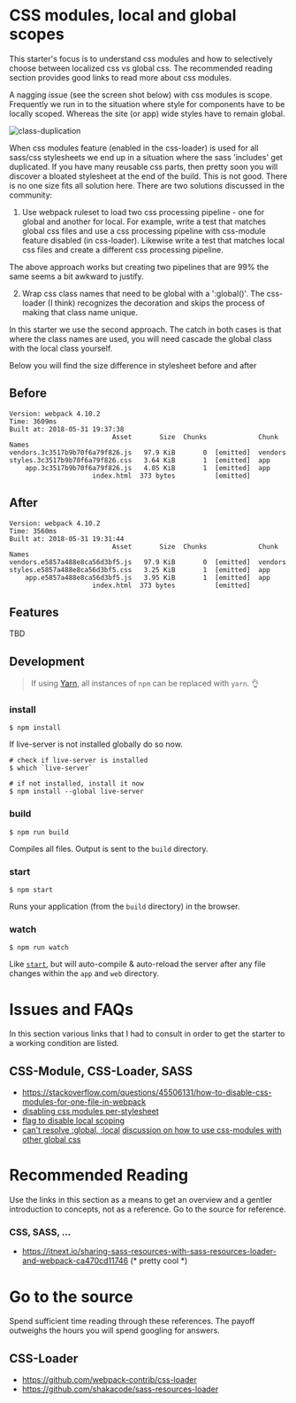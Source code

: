 CSS modules, local and global scopes
====================================
This starter's focus is to understand css modules and how to selectively choose between localized css vs global css. The recommended reading section provides good links to read more about css modules.

A nagging issue (see the screen shot below) with css modules is scope. Frequently we run in to the situation where style for components have to be locally scoped. Whereas the site (or app) wide styles have to remain global.

![class-duplication](04-css-scope/doc/css-module-gon-wrong.png)

When css modules feature (enabled in the css-loader) is used for all sass/css stylesheets we end up in a situation where the sass 'includes' get duplicated. If you have many reusable css parts, then pretty soon you will discover a bloated stylesheet at the end of the build. This is not good. There is no one size fits all solution here. There are two solutions discussed in the community:

1. Use webpack ruleset to load two css processing pipeline - one for global and another for local. For example, write a test that matches global css files and use a css processing pipeline with css-module feature disabled (in css-loader). Likewise write a test that matches local css files and create a different css processing pipeline.

The above approach works but creating two pipelines that are 99% the same seems a bit awkward to justify.

2. Wrap css class names that need to be global with a ':global()'. The css-loader (I think) recognizes the decoration and skips the process of making that class name unique.

In this starter we use the second approach. The catch in both cases is that where the class names are used, you will need cascade the global class with the local class yourself.

Below you will find the size difference in stylesheet before and after

Before
------
```console
Version: webpack 4.10.2
Time: 3609ms
Built at: 2018-05-31 19:37:38
                          Asset       Size  Chunks             Chunk Names
vendors.3c3517b9b70f6a79f826.js   97.9 KiB       0  [emitted]  vendors
styles.3c3517b9b70f6a79f826.css   3.64 KiB       1  [emitted]  app
    app.3c3517b9b70f6a79f826.js   4.05 KiB       1  [emitted]  app
                     index.html  373 bytes          [emitted]
```

After
-----
```console
Version: webpack 4.10.2
Time: 3560ms
Built at: 2018-05-31 19:31:44
                          Asset       Size  Chunks             Chunk Names
vendors.e5857a488e8ca56d3bf5.js   97.9 KiB       0  [emitted]  vendors
styles.e5857a488e8ca56d3bf5.css   3.25 KiB       1  [emitted]  app
    app.e5857a488e8ca56d3bf5.js   3.95 KiB       1  [emitted]  app
                     index.html  373 bytes          [emitted]
```

Features
--------
TBD

Development
-----------
> If using [Yarn](https://yarnpkg.com/), all instances of `npm` can be replaced with `yarn`. :ok_hand:

### install
```
$ npm install
```

If live-server is not installed globally do so now.

```
# check if live-server is installed
$ which `live-server`

# if not installed, install it now
$ npm install --global live-server
```

### build
```
$ npm run build
```

Compiles all files. Output is sent to the `build` directory.

### start
```
$ npm start
```
Runs your application (from the `build` directory) in the browser.

### watch
```
$ npm run watch
```

Like [`start`](#start), but will auto-compile & auto-reload the server after any file changes within the `app` and `web` directory.

Issues and FAQs
===============
In this section various links that I had to consult in order to get the starter to a working condition are listed.

CSS-Module, CSS-Loader, SASS
----------------------------
- https://stackoverflow.com/questions/45506131/how-to-disable-css-modules-for-one-file-in-webpack
- [disabling css modules per-stylesheet](https://github.com/webpack-contrib/css-loader/issues/215)
- [flag to disable local scoping](https://github.com/webpack-contrib/css-loader/issues/193#issuecomment-342872867)
- [can't resolve :global, :local](https://github.com/webpack-contrib/sass-loader/issues/448#issuecomment-338009911)
[discussion on how to use css-modules with other global css](https://github.com/css-modules/css-modules/pull/65)


Recommended Reading
===================
Use the links in this section as a means to get an overview and a gentler
introduction to concepts, not as a reference. Go to the source for reference.

### CSS, SASS, ...
- https://itnext.io/sharing-sass-resources-with-sass-resources-loader-and-webpack-ca470cd11746 (* pretty cool *)


Go to the source
================
Spend sufficient time reading through these references. The payoff outweighs the hours you will spend googling for answers.

CSS-Loader
----------
- https://github.com/webpack-contrib/css-loader
- https://github.com/shakacode/sass-resources-loader

